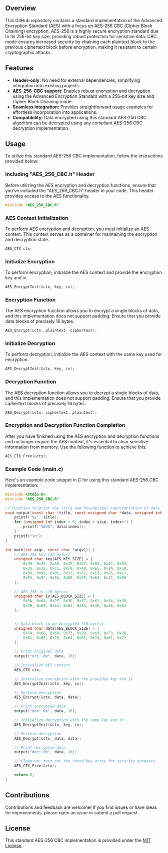 ## Overview
This GitHub repository contains a standard implementation of the Advanced Encryption Standard (AES) with a focus on AES-256 CBC (Cipher Block Chaining) encryption. AES-256 is a highly secure encryption standard due to its 256-bit key size, providing robust protection for sensitive data. CBC mode ensures increased security by chaining each plaintext block to the previous ciphertext block before encryption, making it resistant to certain cryptographic attacks.

## Features
- **Header-only:** No need for external dependencies, simplifying integration into existing projects.
- **AES-256-CBC support:** Enables robust encryption and decryption using the Advanced Encryption Standard with a 256-bit key size and Cipher Block Chaining mode.
- **Seamless integration:** Provides straightforward usage examples for effortless incorporation into applications.
- **Compatibility:** Data encrypted using this standard AES-256 CBC algorithm can be decrypted using any compliant AES-256 CBC decryption implementation.

## Usage

To utilize this standard AES-256 CBC implementation, follow the instructions provided below:

### Including "AES_256_CBC.h" Header

Before utilizing the AES encryption and decryption functions, ensure that you've included the "AES_256_CBC.h" header in your code. This header provides access to the AES functionality.

```c
#include "AES_256_CBC.h"
```


### AES Context Initialization

To perform AES encryption and decryption, you must initialize an AES context. This context serves as a container for maintaining the encryption and decryption state.

```c
AES_CTX ctx;
```

### Initialize Encryption

To perform encryption, initialize the AES context and provide the encryption key and iv.

```c
AES_EncryptInit(&ctx, key, iv);
```



### Encryption Function

The AES encryption function allows you to encrypt a single blocks of data, and this implementation does not support padding. Ensure that you provide data blocks of precisely 16 bytes.

```c
AES_Encrypt(&ctx, plaintext, ciphertext);
```


### Initialize Decryption

To perform decryption, initialize the AES context with the same key used for encryption.

```c
AES_DecryptInit(&ctx, key, iv);
```

### Decryption Function

The AES decryption function allows you to decrypt a single blocks of data, and this implementation does not support padding. Ensure that you provide ciphertext blocks of precisely 16 bytes.

```c
AES_Decrypt(&ctx, ciphertext, plaintext);
```

### Encryption and Decryption Function Completion

After you have finished using the AES encryption and decryption functions and no longer require the AES context, it's essential to clear sensitive information from memory. Use the following function to achieve this:

```c
AES_CTX_Free(&ctx);
```

### Example Code (main.c)

Here's an example code snippet in C for using this standard AES-256 CBC implementation:

```c
#include <stdio.h>
#include "AES_256_CBC.h"

// Function to print the title and hexadecimal representation of data
void output(const char *title, const unsigned char *data, unsigned int size) {
    printf("%s", title);
    for (unsigned int index = 0; index < size; index++) {
        printf("%02X", data[index]);
    }
    printf("\n");
}

int main(int argc, const char *argv[]) {
    // AES-256 key (32 bytes)
    unsigned char key[AES_KEY_SIZE] = {
        0x49, 0x2F, 0xA8, 0x1E, 0xD7, 0x82, 0x4C, 0x93,
        0x36, 0x7B, 0xC1, 0xF8, 0xA0, 0xE5, 0x1A, 0x5D,
        0x98, 0xA1, 0x01, 0x11, 0x32, 0xE3, 0xC6, 0xC1,
        0xF3, 0x5C, 0x3A, 0xD6, 0x1E, 0x64, 0x12, 0xD6
    };
    
    // AES-256 iv (16 bytes)
    unsigned char iv[AES_BLOCK_SIZE] = {
        0x3A, 0x04, 0x2F, 0x3D, 0x37, 0x61, 0x34, 0x3D,
        0x49, 0x60, 0x33, 0x63, 0x4A, 0x3D, 0x36, 0x63
    };


    // Data block to be encrypted (16 bytes)
    unsigned char data[AES_BLOCK_SIZE] = {
        0x54, 0x68, 0x69, 0x73, 0x20, 0x69, 0x73, 0x20,
        0x61, 0x6E, 0x20, 0x64, 0x61, 0x74, 0x61, 0x21
    };

    // Print original data
    output("ori: 0x", data, 16);

    // Initialize AES context
    AES_CTX ctx;

    // Initialize encryption with the provided key and iv
    AES_EncryptInit(&ctx, key, iv);

    // Perform encryption
    AES_Encrypt(&ctx, data, data);

    // Print encrypted data
    output("enc: 0x", data, 16);

    // Initialize decryption with the same key and iv
    AES_DecryptInit(&ctx, key, iv);

    // Perform decryption
    AES_Decrypt(&ctx, data, data);

    // Print decrypted data
    output("dec: 0x", data, 16);

    // Clean up: zero out the round key array for security purposes
    AES_CTX_Free(&ctx);

    return 0;
}
```



## Contributions

Contributions and feedback are welcome! If you find issues or have ideas for improvements, please open an issue or submit a pull request.

## License

This standard AES-256 CBC implementation is provided under the [MIT License](./LICENSE).

